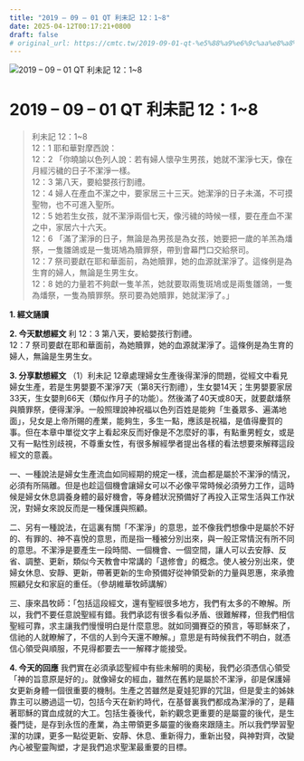 ```yaml
---
title: "2019 – 09 – 01 QT 利未記 12：1~8"
date: 2025-04-12T00:17:21+0800
draft: false
# original_url: https://cmtc.tw/2019-09-01-qt-%e5%88%a9%e6%9c%aa%e8%a8%98-12%ef%bc%9a18
---
```


![2019 – 09 – 01 QT 利未記 12：1\~8](/images/qt.jpg   "2019 – 09 – 01 QT 利未記 12：1\~8")

# 2019 – 09 – 01 QT 利未記 12：1\~8

> 利未記 12：1\~8  
> 12：1 耶和華對摩西說：  
> 12：2 「你曉諭以色列人說：若有婦人懷孕生男孩，她就不潔淨七天，像在月經污穢的日子不潔淨一樣。  
> 12：3 第八天，要給嬰孩行割禮。  
> 12：4 婦人在產血不潔之中，要家居三十三天。她潔淨的日子未滿，不可摸聖物，也不可進入聖所。  
> 12：5 她若生女孩，就不潔淨兩個七天，像污穢的時候一樣，要在產血不潔之中，家居六十六天。  
> 12：6 「滿了潔淨的日子，無論是為男孩是為女孩，她要把一歲的羊羔為燔祭，一隻雛鴿或是一隻斑鳩為贖罪祭，帶到會幕門口交給祭司。  
> 12：7 祭司要獻在耶和華面前，為她贖罪，她的血源就潔淨了。這條例是為生育的婦人，無論是生男生女。  
> 12：8 她的力量若不夠獻一隻羊羔，她就要取兩隻斑鳩或是兩隻雛鴿，一隻為燔祭，一隻為贖罪祭。祭司要為她贖罪，她就潔淨了。」

**1. 經文誦讀**

**2.  今天默想經文**
利 12：3 第八天，要給嬰孩行割禮。  
12：7 祭司要獻在耶和華面前，為她贖罪，她的血源就潔淨了。這條例是為生育的婦人，無論是生男生女。

**3. 分享默想經文**
（1）利未記 12章處理婦女生產後得潔淨的問題，從經文中看見婦女生產，若是生男嬰要不潔淨7天（第8天行割禮），生女嬰14天；生男嬰要家居33天，生女嬰則66天（類似作月子的功能）。然後滿了40天或80天，就要獻燔祭與贖罪祭，便得潔淨。一般照理說神祝福以色列百姓是能夠「生養眾多、遍滿地面」，兒女是上帝所賜的產業，能夠生，多生一點，應該是祝福，是值得慶賀的事。但在本章中單從文字上看起來反而好像是不怎麼好的事，有點重男輕女，或是又有一點性別歧視，不尊重女性，有很多解經學者提出各樣的看法想要來解釋這段經文的意義。

一、一種說法是婦女生產流血如同經期的規定一樣，流血都是屬於不潔淨的情況，必須有所隔離。但是也趁這個機會讓婦女可以不必像平常時候必須勞力工作，這時候是婦女休息調養身體的最好機會，等身體狀況預備好了再投入正常生活與工作狀況，對婦女來說反而是一種保護與照顧。

二、另有一種說法，在這裏有關「不潔淨」的意思，並不像我們想像中是屬於不好的、有罪的、神不喜悅的意思，而是指一種被分別出來，與一般正常情況有所不同的意思。不潔淨是要產生一段時間、一個機會、一個空間，讓人可以去安靜、反省、調整、更新，類似今天教會中常講的「退修會」的概念。使人被分別出來，使婦女休息、安靜、更新，帶著更新的生命預備好從神領受新的力量與恩惠，來承擔照顧兒女和家庭的重任。（參胡維華牧師講解）

三、康來昌牧師：「包括這段經文，還有聖經很多地方，我們有太多的不瞭解。所以，我們不要任意說聖經有錯。我們承認有很多看似矛盾、很難解釋，但我們相信聖經可靠，求主讓我們慢慢明白是什麼意思。就如同彌賽亞的預言，等耶穌來了，信祂的人就瞭解了，不信的人到今天還不瞭解。」意思是有時候我們不明白，就憑信心領受與順服，不見得都要去一一解釋才能接受。

**4. 今天的回應**
我們實在必須承認聖經中有些未解明的奧秘，我們必須憑信心領受「神的旨意原是好的」。就像婦女的經血，雖然在舊約是屬於不潔淨，卻是保護婦女更新身體一個很重要的機制。生產之苦雖然是夏娃犯罪的咒詛，但是愛主的姊妹靠主可以勝過這一切，包括今天在新約時代，在基督裏我們都成為潔淨的了，是藉著耶穌的寶血成就的大工。包括生養後代，新約觀念更重要的是屬靈的後代，是生養門徒，是存到永恆的產業，為主帶領更多屬靈的後裔來跟隨主。所以我們學習聖潔的功課，更多一點從更新、安靜、休息、重新得力，重新出發，與神對齊，改變內心被聖靈陶塑，才是我們追求聖潔最重要的目標。
